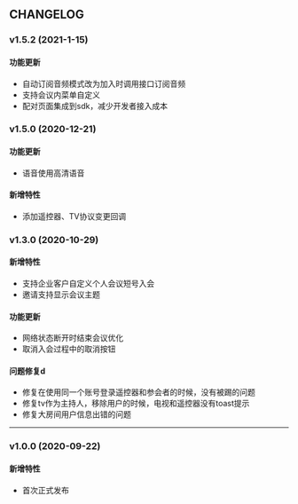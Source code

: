 ## CHANGELOG

### v1.5.2 (2021-1-15)

#### 功能更新

* 自动订阅音频模式改为加入时调用接口订阅音频
* 支持会议内菜单自定义
* 配对页面集成到sdk，减少开发者接入成本

### v1.5.0 (2020-12-21)

#### 功能更新
* 语音使用高清语音

#### 新增特性
* 添加遥控器、TV协议变更回调

### v1.3.0 (2020-10-29)

#### 新增特性

* 支持企业客户自定义个人会议短号入会
* 邀请支持显示会议主题


#### 功能更新

* 网络状态断开时结束会议优化
* 取消入会过程中的取消按钮

#### 问题修复d

* 修复在使用同一个账号登录遥控器和参会者的时候，没有被踢的问题
* 修复tv作为主持人，移除用户的时候，电视和遥控器没有toast提示
* 修复大房间用户信息出错的问题



-------
### v1.0.0 (2020-09-22)

#### 新增特性
* 首次正式发布